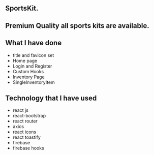 ## SportsKit.

## Premium Quality all sports kits are available.

## What I have done

- title and favicon set
- Home page
- Login and Register
- Custom Hooks
- Inventory Page
- SingleInventoryItem

## Technology that I have used

- react js
- react-bootstrap
- react router
- axios
- react icons
- react toastify
- firebase
- firebase hooks
